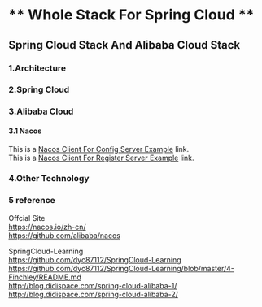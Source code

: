# ** Whole Stack For Spring Cloud **

## Spring Cloud Stack And Alibaba Cloud Stack

### 1.Architecture

### 2.Spring Cloud

### 3.Alibaba Cloud

#### 3.1 Nacos
This is a [Nacos Client For Config Server Example](./nacos-config-client/readme.md) link.  
This is a [Nacos Client For Register Server Example](./nacos-discovery-server/readme.md) link.  

### 4.Other Technology

### 5 reference

Offcial Site  
https://nacos.io/zh-cn/  
https://github.com/alibaba/nacos  

SpringCloud-Learning  
https://github.com/dyc87112/SpringCloud-Learning  
https://github.com/dyc87112/SpringCloud-Learning/blob/master/4-Finchley/README.md  
http://blog.didispace.com/spring-cloud-alibaba-1/  
http://blog.didispace.com/spring-cloud-alibaba-2/  